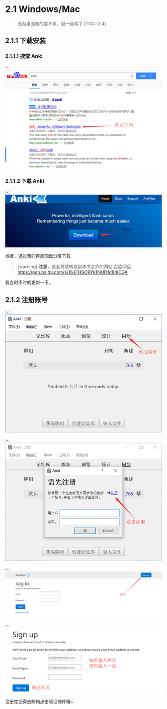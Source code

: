 # 2.1 Windows/Mac
> 因为桌面端的差不多，就一起写了
[TOC=2,4]
## 2.1.1 下载安装

### 2.1.1.1 搜索 Anki

:-: ![](../images/TIM截图20181006133833.png)

### 2.1.1.2 下载  Anki

:-: ![&#x70B9;&#x51FB;&#x8FDB;&#x5165;&#x4E0B;&#x8F7D;&#x9875;&#x9762;](../.gitbook/assets/download.png)

或者，通过我的百度网盘分享下载
>[warning]    **注意**，这会导致转跳到本书之外的网站
> 百度网盘
> https://pan.baidu.com/s/16JFHGO9Yk1hlUD1d84iCGA

我会时不时的更新一下。

## 2.1.2 注册账号

:-: ![](../images/TIM截图20181006015257.png)

:-: ![](../images/TIM截图20181006015507.png)

:-: ![](../images/TIM图片20181006084506.png)

:-: ![](../images/TIM截图20181006084546.png)

注册完记得去邮箱点击验证邮件哦~